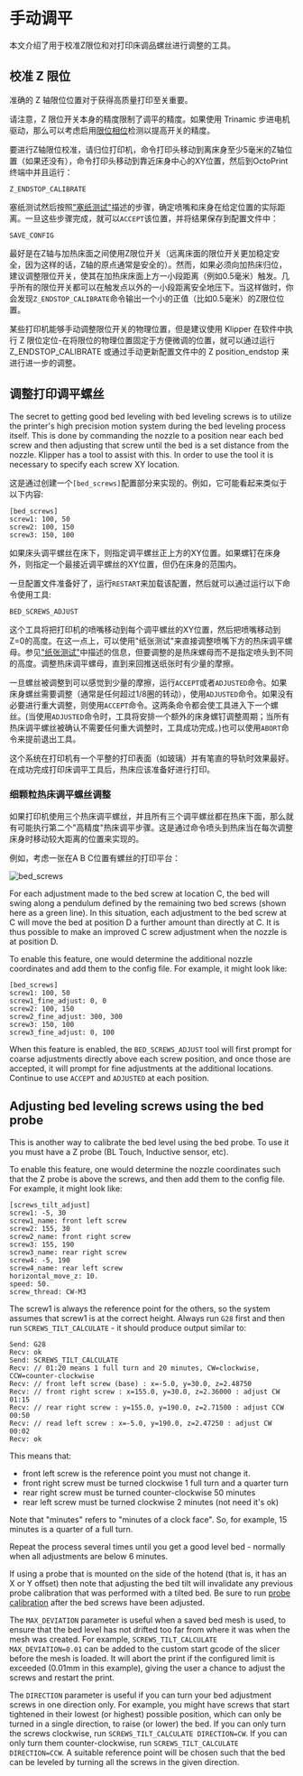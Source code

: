 # 手动调平

本文介绍了用于校准Z限位和对打印床调品螺丝进行调整的工具。

## 校准 Z 限位

准确的 Z 轴限位位置对于获得高质量打印至关重要。

请注意，Z 限位开关本身的精度限制了调平的精度。如果使用 Trinamic 步进电机驱动，那么可以考虑启用[限位相位](Endstop_Phase.md)检测以提高开关的精度。

要进行Z轴限位校准，请归位打印机，命令打印头移动到离床身至少5毫米的Z轴位置（如果还没有），命令打印头移动到靠近床身中心的XY位置，然后到OctoPrint终端中并且运行：

```
Z_ENDSTOP_CALIBRATE
```

塞纸测试然后按照["塞纸测试"](Bed_Level.md#the-paper-test)描述的步骤，确定喷嘴和床身在给定位置的实际距离。一旦这些步骤完成，就可以`ACCEPT`该位置，并将结果保存到配置文件中：

```
SAVE_CONFIG
```

最好是在Z轴与加热床面之间使用Z限位开关（远离床面的限位开关更加稳定安全，因为这样的话，Z轴的原点通常是安全的）。然而，如果必须向加热床归位，建议调整限位开关，使其在加热床床面上方一小段距离（例如0.5毫米）触发。几乎所有的限位开关都可以在触发点以外的一小段距离安全地压下。当这样做时，你会发现`Z_ENDSTOP_CALIBRATE`命令输出一个小的正值（比如0.5毫米）的Z限位位置。

某些打印机能够手动调整限位开关的物理位置，但是建议使用 Klipper 在软件中执行 Z 限位定位-在将限位的物理位置固定于方便微调的位置，就可以通过运行 Z_ENDSTOP_CALIBRATE 或通过手动更新配置文件中的 Z position_endstop 来进行进一步的调整。

## 调整打印调平螺丝

The secret to getting good bed leveling with bed leveling screws is to utilize the printer's high precision motion system during the bed leveling process itself. This is done by commanding the nozzle to a position near each bed screw and then adjusting that screw until the bed is a set distance from the nozzle. Klipper has a tool to assist with this. In order to use the tool it is necessary to specify each screw XY location.

这是通过创建一个`[bed_screws]`配置部分来实现的。例如，它可能看起来类似于以下内容:

```
[bed_screws]
screw1: 100, 50
screw2: 100, 150
screw3: 150, 100
```

如果床头调平螺丝在床下，则指定调平螺丝正上方的XY位置。如果螺钉在床身外，则指定一个最接近调平螺丝的XY位置，但仍在床身的范围内。

一旦配置文件准备好了，运行`RESTART`来加载该配置，然后就可以通过运行以下命令使用工具:

```
BED_SCREWS_ADJUST
```

这个工具将把打印机的喷嘴移动到每个调平螺丝的XY位置，然后把喷嘴移动到Z=0的高度。在这一点上，可以使用"纸张测试"来直接调整喷嘴下方的热床调平螺母。参见["纸张测试"](Bed_Level.md#the-paper-test)中描述的信息，但要调整的是热床螺母而不是指定喷头到不同的高度。调整热床调平螺母，直到来回推送纸张时有少量的摩擦。

一旦螺丝被调整到可以感觉到少量的摩擦，运行`ACCEPT`或者`ADJUSTED`命令。如果床身螺丝需要调整（通常是任何超过1/8圈的转动），使用`ADJUSTED`命令。如果没有必要进行重大调整，则使用`ACCEPT`命令。这两条命令都会使工具进入下一个螺丝。(当使用`ADJUSTED`命令时，工具将安排一个额外的床身螺钉调整周期；当所有热床调平螺丝被确认不需要任何重大调整时，工具成功完成。)也可以使用`ABORT`命令来提前退出工具。

这个系统在打印机有一个平整的打印表面（如玻璃）并有笔直的导轨时效果最好。在成功完成打印床调平工具后，热床应该准备好进行打印。

### 细颗粒热床调平螺丝调整

如果打印机使用三个热床调平螺丝，并且所有三个调平螺丝都在热床下面，那么就有可能执行第二个"高精度"热床调平步骤。这是通过命令喷头到热床当在每次调整床身时移动较大距离的位置来实现的。

例如，考虑一张在A B C位置有螺丝的打印平台：

![bed_screws](img/bed_screws.svg.png)

For each adjustment made to the bed screw at location C, the bed will swing along a pendulum defined by the remaining two bed screws (shown here as a green line). In this situation, each adjustment to the bed screw at C will move the bed at position D a further amount than directly at C. It is thus possible to make an improved C screw adjustment when the nozzle is at position D.

To enable this feature, one would determine the additional nozzle coordinates and add them to the config file. For example, it might look like:

```
[bed_screws]
screw1: 100, 50
screw1_fine_adjust: 0, 0
screw2: 100, 150
screw2_fine_adjust: 300, 300
screw3: 150, 100
screw3_fine_adjust: 0, 100
```

When this feature is enabled, the `BED_SCREWS_ADJUST` tool will first prompt for coarse adjustments directly above each screw position, and once those are accepted, it will prompt for fine adjustments at the additional locations. Continue to use `ACCEPT` and `ADJUSTED` at each position.

## Adjusting bed leveling screws using the bed probe

This is another way to calibrate the bed level using the bed probe. To use it you must have a Z probe (BL Touch, Inductive sensor, etc).

To enable this feature, one would determine the nozzle coordinates such that the Z probe is above the screws, and then add them to the config file. For example, it might look like:

```
[screws_tilt_adjust]
screw1: -5, 30
screw1_name: front left screw
screw2: 155, 30
screw2_name: front right screw
screw3: 155, 190
screw3_name: rear right screw
screw4: -5, 190
screw4_name: rear left screw
horizontal_move_z: 10.
speed: 50.
screw_thread: CW-M3
```

The screw1 is always the reference point for the others, so the system assumes that screw1 is at the correct height. Always run `G28` first and then run `SCREWS_TILT_CALCULATE` - it should produce output similar to:

```
Send: G28
Recv: ok
Send: SCREWS_TILT_CALCULATE
Recv: // 01:20 means 1 full turn and 20 minutes, CW=clockwise, CCW=counter-clockwise
Recv: // front left screw (base) : x=-5.0, y=30.0, z=2.48750
Recv: // front right screw : x=155.0, y=30.0, z=2.36000 : adjust CW 01:15
Recv: // rear right screw : y=155.0, y=190.0, z=2.71500 : adjust CCW 00:50
Recv: // read left screw : x=-5.0, y=190.0, z=2.47250 : adjust CW 00:02
Recv: ok
```

This means that:

- front left screw is the reference point you must not change it.
- front right screw must be turned clockwise 1 full turn and a quarter turn
- rear right screw must be turned counter-clockwise 50 minutes
- rear left screw must be turned clockwise 2 minutes (not need it's ok)

Note that "minutes" refers to "minutes of a clock face". So, for example, 15 minutes is a quarter of a full turn.

Repeat the process several times until you get a good level bed - normally when all adjustments are below 6 minutes.

If using a probe that is mounted on the side of the hotend (that is, it has an X or Y offset) then note that adjusting the bed tilt will invalidate any previous probe calibration that was performed with a tilted bed. Be sure to run [probe calibration](Probe_Calibrate.md) after the bed screws have been adjusted.

The `MAX_DEVIATION` parameter is useful when a saved bed mesh is used, to ensure that the bed level has not drifted too far from where it was when the mesh was created. For example, `SCREWS_TILT_CALCULATE MAX_DEVIATION=0.01` can be added to the custom start gcode of the slicer before the mesh is loaded. It will abort the print if the configured limit is exceeded (0.01mm in this example), giving the user a chance to adjust the screws and restart the print.

The `DIRECTION` parameter is useful if you can turn your bed adjustment screws in one direction only. For example, you might have screws that start tightened in their lowest (or highest) possible position, which can only be turned in a single direction, to raise (or lower) the bed. If you can only turn the screws clockwise, run `SCREWS_TILT_CALCULATE DIRECTION=CW`. If you can only turn them counter-clockwise, run `SCREWS_TILT_CALCULATE DIRECTION=CCW`. A suitable reference point will be chosen such that the bed can be leveled by turning all the screws in the given direction.
